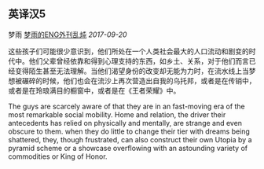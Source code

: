 ## 英译汉5

梦雨 [梦雨的ENG外刊乱炖](javascript:void(0);) *2017-09-20*

这些孩子们可能很少意识到，他们所处在一个人类社会最大的人口流动和剧变的时代中。他们父辈曾经依靠和得到心理支持的东西，如乡土、关系，对于他们而言已经变得陌生甚至无法理解。当他们渴望身份的改变却无能为力时，在流水线上当梦想被碾碎的时候，他们也会在流沙上再次营造出自我的乌托邦，或者是在传销中，或者是在玲琅满目的橱窗中，或者是在《王者荣耀》中。

The guys are scarcely aware of that they are in an fast-moving era of the most remarkable social mobility. Home and relation, the driver their antecedents has relied on physically and mentally, are strange and even obscure to them. when they do little to change their tier with dreams being shattered, they, though frustrated, can also construct their own Utopia by a pyramid scheme or a showcase overflowing with an astounding variety of commodities or King of Honor.   









